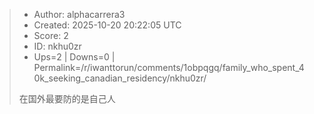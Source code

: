 > - Author: alphacarrera3
> - Created: 2025-10-20 20:22:05 UTC
> - Score: 2
> - ID: nkhu0zr
> - Ups=2 | Downs=0 | Permalink=/r/iwanttorun/comments/1obpqgq/family_who_spent_40k_seeking_canadian_residency/nkhu0zr/
>
> 在国外最要防的是自己人
